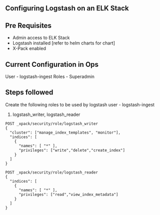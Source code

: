 ## Configuring Logstash on an ELK Stack

Pre Requisites
---
- Admin access to ELK Stack
- Logstash installed [refer to helm charts for chart]
- X-Pack enabled

Current Configuration in Ops
---
User - logstash-ingest
Roles - Superadmin

Steps followed
---
Create the following roles to be used by logstash user - logstash-ingest

1. logstash_writer, logstash_reader
```
POST _xpack/security/role/logstash_writer
{
  "cluster": ["manage_index_templates", "monitor"],
  "indices": [
    {
      "names": [ "*" ], 
      "privileges": ["write","delete","create_index"]
    }
  ]
}

POST _xpack/security/role/logstash_reader
{
  "indices": [
    {
      "names": [ "*" ], 
      "privileges": ["read","view_index_metadata"]
    }
  ]
}
```